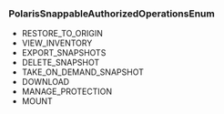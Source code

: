 ### PolarisSnappableAuthorizedOperationsEnum
- RESTORE_TO_ORIGIN
- VIEW_INVENTORY
- EXPORT_SNAPSHOTS
- DELETE_SNAPSHOT
- TAKE_ON_DEMAND_SNAPSHOT
- DOWNLOAD
- MANAGE_PROTECTION
- MOUNT
